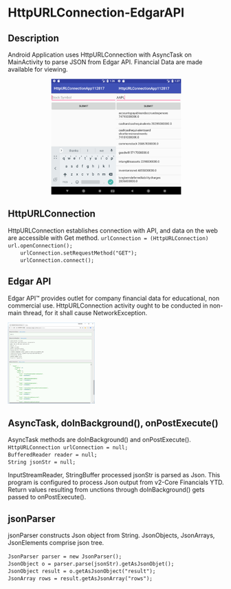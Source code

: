 # HttpURLConnection-EdgarAPI

<h2>Description</h2>
Android Application uses HttpURLConnection with AsyncTask on MainActivity to parse JSON from Edgar API.
Financial Data are made available for viewing.
<p><p>

<center><div><img src="HttpURLConnection_screenshot.jpg" width="60%"></div></center>

<h2>HttpURLConnection</h2>
<p>HttpURLConnection establishes connection with API, and data on the web are accessible with Get method.  
  <code>urlConnection = (HttpURLConnection) url.openConnection();
    urlConnection.setRequestMethod("GET");
    urlConnection.connect();</code>
  <p></p>
  <h2>Edgar API</h2>
  <p>Edgar API&trade; provides outlet for company financial data for educational, non commercial use. HttpURLConnection activity ought to be conducted in non-main thread, for it shall cause NetworkException. </p>
<img src="/EDGAR_API_img.png" style="width:40%"/>

  <h2>AsyncTask, doInBackground(), onPostExecute()</h2>
  <p>AsyncTask methods are doInBackground() and onPostExecute().
  <code>HttpURLConnection urlConnection = null;</br>BufferedReader reader = null;</br>String jsonStr = null;</code>
  <p></p>
  <p>InputStreamReader, StringBuffer processed jsonStr is parsed as Json. This program is configured to process Json output from v2-Core Financials YTD.  Return values resulting from unctions through doInBackground() gets passed to onPostExecute().</p>
  
  <h2>jsonParser</h2>
  <p>jsonParser constructs Json object from String. JsonObjects, JsonArrays, JsonElements comprise json tree.</p>
  <code>JsonParser parser = new JsonParser();</br>JsonObject o = parser.parse(jsonStr).getAsJsonObjet();</br>JsonObject result = o.getAsJsonObject("result");</br>JsonArray rows = result.getAsJsonArray("rows");</code>
